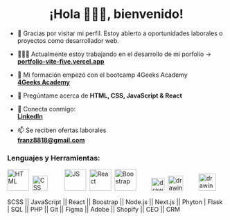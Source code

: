 <h1 align="center">¡Hola 🙋🏻‍♂️, bienvenido!</h1>

- 👀 Gracias por visitar mi perfil. Estoy abierto a oportunidades laborales o proyectos como desarrollador web.

- 👨🏻‍💻 Actualmente estoy trabajando en el desarrollo de mi porfolio ->  
  **<a href="https://portfolio-vite-five.vercel.app/" target="_blank" rel="noopener noreferrer">portfolio-vite-five.vercel.app</a>**

- 🌱 Mi formación empezó con el bootcamp 4Geeks Academy  
  **<a href="https://4geeksacademy.com/es/inicio" target="_blank" rel="noopener noreferrer">4Geeks Academy</a>**

- 💬 Pregúntame acerca de **HTML, CSS, JavaScript & React**  

- 💼 Conecta conmigo:  
  **<a href="https://www.linkedin.com/in/franz8818" target="_blank" rel="noopener noreferrer">LinkedIn</a>**

- 📫 Se reciben ofertas laborales  
  **<a href="mailto:franz8818@gmail.com">franz8818@gmail.com</a>**


### Lenguajes y Herramientas: 
<img src="https://upload.wikimedia.org/wikipedia/commons/thumb/6/61/HTML5_logo_and_wordmark.svg/512px-HTML5_logo_and_wordmark.svg.png" alt="HTML" width="50"/>&nbsp;&nbsp;<img src="https://upload.wikimedia.org/wikipedia/commons/thumb/d/d5/CSS3_logo_and_wordmark.svg/1452px-CSS3_logo_and_wordmark.svg.png" alt="CSS" width="35"/>&nbsp;&nbsp;&nbsp;&nbsp;&nbsp;&nbsp;&nbsp;&nbsp;&nbsp;&nbsp;<img src="https://upload.wikimedia.org/wikipedia/commons/9/99/Unofficial_JavaScript_logo_2.svg" alt="JS" width="50"/>&nbsp;&nbsp;<img src="https://upload.wikimedia.org/wikipedia/commons/thumb/a/a7/React-icon.svg/2300px-React-icon.svg.png" alt="React" width="50"/>&nbsp;&nbsp;<img src="https://upload.wikimedia.org/wikipedia/commons/thumb/b/b2/Bootstrap_logo.svg/1280px-Bootstrap_logo.svg.png" alt="Boostrap" width="50"/>&nbsp;&nbsp;&nbsp;&nbsp;&nbsp;&nbsp;&nbsp;&nbsp;&nbsp;<img src="https://cdn.freebiesupply.com/logos/large/2x/figma-1-logo-png-transparent.png" alt="drawing" width="30"/>&nbsp;&nbsp;<img src="https://upload.wikimedia.org/wikipedia/commons/thumb/7/7b/Adobe_Systems_logo_and_wordmark.svg/1477px-Adobe_Systems_logo_and_wordmark.svg.png" alt="drawing" width="35"/>
&nbsp;&nbsp;&nbsp;&nbsp;&nbsp;&nbsp;&nbsp;&nbsp;<img src="https://upload.wikimedia.org/wikipedia/commons/thumb/c/c3/Python-logo-notext.svg/1200px-Python-logo-notext.svg.png" alt="drawing" width="40"/>

SCSS || JavaScript || React || Boostrap || Node.js || Next.js || Phyton | Flask | SQL || PHP || Git || Figma || Adobe || Shopify || CEO || CRM
